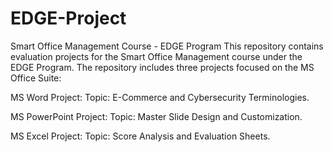 # EDGE-Project
Smart Office Management Course - EDGE Program
This repository contains evaluation projects for the Smart Office Management course under the EDGE Program. The repository includes three projects focused on the MS Office Suite:

MS Word Project:
Topic: E-Commerce and Cybersecurity Terminologies.

MS PowerPoint Project:
Topic: Master Slide Design and Customization.

MS Excel Project:
Topic: Score Analysis and Evaluation Sheets.
